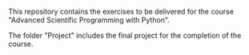 This repository contains the exercises to be delivered for the course "Advanced Scientific Programming with Python". 

The folder "Project" includes the final project for the completion of the course. 
